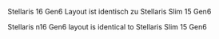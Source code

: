 Stellaris 16 Gen6 Layout ist identisch zu Stellaris Slim 15 Gen6

Stellaris n16 Gen6 layout is identical to Stellaris Slim 15 Gen6
